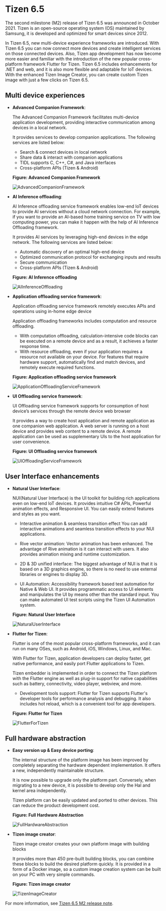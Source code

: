# Tizen 6.5

The second milestone (M2) release of Tizen 6.5 was announced in October 2021.
Tizen is an open-source operating system (OS) maintained by Samsung, it is developed and optimized for smart devices since 2012.

In Tizen 6.5, new multi-device experience frameworks are introduced. With Tizen 6.5 you can now connect more devices and create intelligent services on those connected devices. Also, Tizen app development has now become more easier and familiar with the introduction of the new popular cross-platform framework Flutter for Tizen. Tizen 6.5 includes enhancements for .NET and web, and it is also more flexible and adaptable for IoT devices. With the enhanced Tizen Image Creator, you can create custom Tizen image with just a few clicks on Tizen 6.5.

## Multi device experiences

- **Advanced Companion Framework**:

  The Advanced Companion Framework facilitates multi-device application development,
providing interactive communication among devices in a local network.

  It provides services to develop companion applications. The following services are listed below:
  - Search & connect devices in local network
  - Share data & interact with companion applications
  - TIDL supports C, C++, C#, and Java interfaces
  - Cross-platform APIs (Tizen & Android)

  **Figure: Advanced Companion Framework**

  ![AdvancedCompanionFramework](./media/6.5_AdvancedCompanionFramework.png)

- **AI Inference offloading**:

  AI Inference offloading service framework enables low-end IoT devices to provide AI services
  without a cloud network connection.
  For example, if you want to provide an AI-based home training service on TV with low computing power,
  you can make it happen with the help of AI Inference Offloading framework.

  It provides AI services by leveraging high-end devices in the edge network. The following services are listed below:
    - Automatic discovery of an optimal high-end device
    - Optimized communication protocol for exchanging inputs and results
    - Secure communication
    - Cross-platform APIs (Tizen & Android)

  **Figure: AI Inference offloading**

  ![AIInferenceOffloading](./media/6.5_AIInferenceOffloading.png)


- **Application offloading service framework**:

  Application offloading service framework remotely executes APIs and operations using in-home edge device

  Application offloading frameworks includes computation and resource offloading.

    - With computation offloading, calculation-intensive code blocks can be executed on a remote device and as a result, it achieves a faster response time.
    - With resource offloading, even if your application requires a resource not available on your device. For features that require hardware support, automatically find and match devices, and remotely execute required functions.

  **Figure: Application offloading service framework**

  ![ApplicationOffloadingServiceFramework](./media/6.5_ApplicationOffloadingServiceFramework.png)



- **UI Offloading service framework**:

  UI Offloading service framework supports for consumption of host device’s services through the remote device web browser

  It provides a way to create host application and remote application as one companion web application.
  A web server is running on a host device and provides web content to a remote device.
  A remote application can be used as supplementary UIs to the host application for user convenience.

  **Figure: UI Offloading service framework**

  ![UIOffloadingServiceFramework](./media/6.5_UIOffloadingServiceFramework.png)


## User Interface enhancements

- **Natural User Interface**:

  NUI(Natural User Interface) is the UI toolkit for building rich applications even on low-end IoT devices. It provides intuitive C# APIs, Powerful animation effects, and Responsive UI. You can easily extend features and styles as you want.

    - Interactive animation & seamless transition effect
    You can add interactive animations and seamless transition effects to your NUI applications.

    - Rive vector animation: Vector animation has been enhanced. The advantage of Rive animation is it can interact with users. It also provides animation mixing and runtime customization.

    - 2D & 3D unified interface: The biggest advantage of NUI is that it is based on a 3D graphics engine, so there is no need to use external libraries or engines to display 3D.

    - UI Automation: Accessibility framework based test automation for Native & Web UI. It provides programmatic access to UI elements and manipulates the UI by means other than the standard input. You can make automated UI test scripts using the Tizen UI Automation system.

  **Figure: Natural User Interface**

  ![NaturalUserInterface](./media/6.5_NaturalUserInterface.png)

- **Flutter for Tizen**:

  Flutter is one of the most popular cross-platform frameworks, and it can run on many OSes,
  such as Android, iOS, Windows, Linux, and Mac.

  With Flutter for Tizen, application developers can deploy faster, get native performance,
  and easily port Flutter applications to Tizen.

  Tizen embedder is implemented in order to connect the Tizen platform with the Flutter engine as well as plug-in support for native capabilities such as battery, connectivity, video player, webview, and more.

    - Development tools support: Flutter for Tizen supports Flutter's developer tools for performance analysis and debugging. It also includes hot reload, which is a convenient tool for app developers.

  **Figure: Flutter for Tizen**

  ![FlutterForTizen](./media/6.5_FlutterForTizen.png)

## Full hardware abstraction

- **Easy version up & Easy device porting**:

  The internal structure of the platform image has been improved by completely separating the hardware dependent implementation.
  It offers a new, independently maintainable structure.

  It is now possible to upgrade only the platform part.
  Conversely, when migrating to a new device, it is possible to develop only the Hal and kernel area independently.

  Tizen platform can be easily updated and ported to other devices.
  This can reduce the product development cost.

  **Figure: Full Hardware Abstraction**

  ![FullHardwareAbstraction](./media/6.5_FullHardwareAbstraction.png)

- **Tizen image creator**:

  Tizen image creator creates your own platform image with building blocks

  It provides more than 450 pre-built building blocks, you can combine these blocks to build the desired platform quickly.
  It is provided in a form of a Docker image, so a custom image creation system can be built on your PC with very simple commands.

  **Figure: Tizen image creator**

  ![TizenImageCreator](./media/6.5_TizenImageCreator.png)


For more information, see [Tizen 6.5 M2 release note](../../release-notes/tizen-6-5-m2.md).
